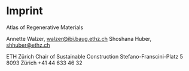 # Imprint

Atlas of Regenerative Materials

Annette Walzer, walzer@ibi.baug.ethz.ch
Shoshana Huber, shhuber@ethz.ch

ETH Zürich
Chair of Sustainable Construction
Stefano-Franscini-Platz 5
8093 Zürich
+41 44 633 46 32
